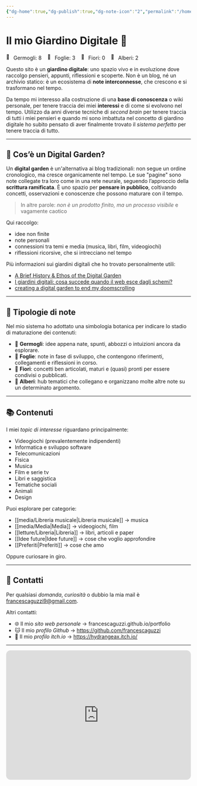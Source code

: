 ```yaml
---
{"dg-home":true,"dg-publish":true,"dg-note-icon":"2","permalink":"/homepage/","tags":["gardenEntry"],"dgPassFrontmatter":true,"noteIcon":"2"}
---
```


# Il mio Giardino Digitale 🌱

<div><span><div class="garden-svg-wrapper"><a title="La fattoria degli animali" href="/letture/libri/la-fattoria-degli-animali" data-icon="default" class="svg-plant" target="_blank" rel="noopener nofollow"></a><a title="L'amica geniale" href="/letture/libri/lamica-geniale" data-icon="1" class="svg-plant" target="_blank" rel="noopener nofollow"></a><a title="Corpi neri e gatti quantistici Storie dagli annali della fisica" href="/letture/libri/corpi-neri-e-gatti-quantistici-storie-dagli-annali-della-fisica" data-icon="1" class="svg-plant" target="_blank" rel="noopener nofollow"></a><a title="Libreria" href="/letture/libreria" data-icon="2" class="svg-plant" target="_blank" rel="noopener nofollow"></a><a title="Incontri ravvicinati del terzo tipo" href="/media/film-e-serie-tv/incontri-ravvicinati-del-terzo-tipo" data-icon="1" class="svg-plant" target="_blank" rel="noopener nofollow"></a><a title="Severance" href="/media/film-e-serie-tv/severance" data-icon="default" class="svg-plant" target="_blank" rel="noopener nofollow"></a><a title="An Awesome Wave - alt‐J" href="/media/musica/an-awesome-wave---altj-" data-icon="default" class="svg-plant" target="_blank" rel="noopener nofollow"></a><a title="Discomoneta - Thru Collected" href="/media/musica/discomoneta---thru-collected-" data-icon="default" class="svg-plant" target="_blank" rel="noopener nofollow"></a><a title="Slanted and Enchanted - Pavement" href="/media/musica/slanted-and-enchanted---pavement-" data-icon="default" class="svg-plant" target="_blank" rel="noopener nofollow"></a><a title="Brighten the Corners - Pavement" href="/media/musica/brighten-the-corners---pavement-" data-icon="default" class="svg-plant" target="_blank" rel="noopener nofollow"></a><a title="Stray" href="/media/videogiochi/stray" data-icon="default" class="svg-plant" target="_blank" rel="noopener nofollow"></a><a title="Libreria musicale" href="/media/libreria-musicale" data-icon="2" class="svg-plant" target="_blank" rel="noopener nofollow"></a><a title="Media" href="/media/media" data-icon="default" class="svg-plant" target="_blank" rel="noopener nofollow"></a></div>
<div class="garden-counts">
  <span><img class="emoji" draggable="false" alt="🌱" src="https://cdn.jsdelivr.net/gh/jdecked/twemoji@15.1.0/assets/svg/1f331.svg" width="16px" height="16px"></span> Germogli: 8 &nbsp;&nbsp;
  <span><img class="emoji" draggable="false" alt="🌿" src="https://cdn.jsdelivr.net/gh/jdecked/twemoji@15.1.0/assets/svg/1f33f.svg" width="16px" height="16px"></span> Foglie: 3 &nbsp;&nbsp;
  <span><img class="emoji" draggable="false" alt="🌸" src="https://cdn.jsdelivr.net/gh/jdecked/twemoji@15.1.0/assets/svg/1f338.svg" width="16px" height="16px"></span> Fiori: 0 &nbsp;&nbsp;
  <span><img class="emoji" draggable="false" alt="🌳" src="https://cdn.jsdelivr.net/gh/jdecked/twemoji@15.1.0/assets/svg/1f333.svg" width="16px" height="16px"></span> Alberi: 2
</div></span></div>

Questo sito è un **giardino digitale**: uno spazio vivo e in evoluzione dove raccolgo pensieri, appunti, riflessioni e scoperte.  Non è un blog, né un archivio statico: è un ecosistema di **note interconnesse**, che crescono e si trasformano nel tempo.

Da tempo mi interesso alla costruzione di una **base di conoscenza** o wiki personale, per tenere traccia dei miei **interessi** e di come si evolvono nel tempo. Utilizzo da anni diverse tecniche di *second brain* per tenere traccia di tutti i miei pensieri e quando mi sono imbattuta nel concetto di giardino digitale ho subito pensato di aver finalmente trovato il *sistema perfetto* per tenere traccia di tutto.

---

##  🌲 Cos’è un Digital Garden?

Un **digital garden** è un'alternativa ai blog tradizionali: non segue un ordine cronologico, ma cresce organicamente nel tempo. Le sue "pagine" sono note collegate tra loro come in una rete neurale, seguendo l’approccio della **scrittura ramificata**. È uno spazio per **pensare in pubblico**, coltivando concetti, osservazioni e conoscenze che possono maturare con il tempo.

> In altre parole: *non è un prodotto finito, ma un processo visibile* e vagamente caotico
 
Qui raccolgo:
- idee non finite
- note personali
- connessioni tra temi e media (musica, libri, film, videogiochi)
- riflessioni ricorsive, che si intrecciano nel tempo

Più informazioni sui giardini digitali che ho trovato personalmente utili:
- [A Brief History & Ethos of the Digital Garden](https://maggieappleton.com/garden-history)
- [I giardini digitali: cosa succede quando il web esce dagli schemi?](https://www.shots.it/news/i-giardini-digitali-cosa-succede-quando-il-web-esce-dagli-schemi)
- [creating a digital garden to end my doomscrolling](https://youtu.be/0tY7Z53QJo8?si=OP31FLIb2XkgQVVX)

---

## 🌿 Tipologie di note

Nel mio sistema ho adottato una simbologia botanica per indicare lo stadio di maturazione dei contenuti:

- 🌱 **Germogli**: idee appena nate, spunti, abbozzi o intuizioni ancora da esplorare.
- 🍃 **Foglie**: note in fase di sviluppo, che contengono riferimenti, collegamenti e riflessioni in corso.
- 🌸 **Fiori**: concetti ben articolati, maturi e (quasi) pronti per essere condivisi o pubblicati.
- 🌳 **Alberi**: hub tematici che collegano e organizzano molte altre note su un determinato argomento.

---

## 📚 Contenuti

I miei *topic di interesse* riguardano principalmente:
- Videogiochi (prevalentemente indipendenti)
- Informatica e sviluppo software
- Telecomunicazioni
- Fisica 
- Musica
- Film e serie tv
- Libri e saggistica
- Tematiche sociali
- Animali
- Design 

Puoi esplorare per categorie:
- [[media/Libreria musicale\|Libreria musicale]] → musica
- [[media/Media\|Media]] → videogiochi, film
- [[letture/Libreria\|Libreria]] → libri, articoli e paper
- [[Idee future\|Idee future]] → cose che voglio approfondire
- [[Preferiti\|Preferiti]] → cose che amo

Oppure curiosare in giro.

---
## 💌 Contatti

Per qualsiasi *domanda*, *curiosità* o dubbio la mia mail è francescaguzzi9@gmail.com. 

Altri contatti:
- 🌐 Il mio *sito web personale* -> francescaguzzi.github.io/portfolio
- 🐱 Il mio *profilo Github* -> https://github.com/francescaguzzi
- 👾 Il mio *profilo itch.io* -> https://hydrangeax.itch.io/

---

<iframe style="border-radius:12px" src="https://open.spotify.com/embed/playlist/1dDPjDQLZRn0uCiyDMbvIY?utm_source=generator" width="100%" height="352" frameBorder="0" allowfullscreen="" allow="autoplay; clipboard-write; encrypted-media; fullscreen; picture-in-picture" loading="lazy"></iframe>

